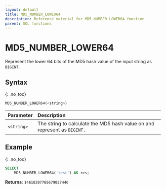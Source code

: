 ```yaml
---
layout: default
title: MD5_NUMBER_LOWER64
description: Reference material for MD5_NUMBER_LOWER64 function
parent: SQL functions
---
```


# MD5\_NUMBER\_LOWER64

Represent the lower 64 bits of the MD5 hash value of the input string as `BIGINT`.

## Syntax
{: .no_toc}

```sql
MD5_NUMBER_LOWER64(<string>)
```

| Parameter  | Description                                                              |
| :---------- | :------------------------------------------------------------------------ |
| `<string>` | The string to calculate the MD5 hash value on and represent as `BIGINT.` |

## Example
{: .no_toc}

```sql
SELECT
	MD5_NUMBER_LOWER64('test') AS res;
```

**Returns**: `14618207765679027446`
